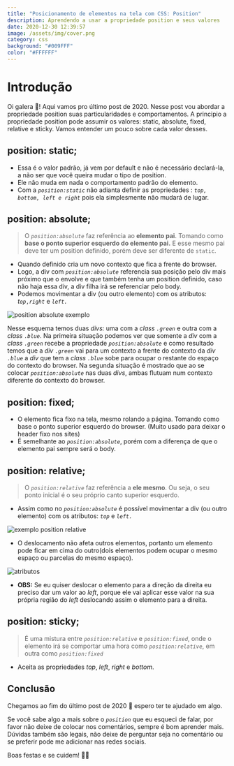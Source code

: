 ```yaml
---
title: "Posicionamento de elementos na tela com CSS: Position"
description: Aprendendo a usar a propriedade position e seus valores
date: 2020-12-30 12:39:57
image: /assets/img/cover.png
category: css
background: "#009FFF"
color: "#FFFFFF"
---
```

# Introdução

Oi galera 👋! Aqui vamos pro último post de 2020. Nesse post vou abordar a propriedade position suas particularidades e comportamentos. A principio a propriedade position pode assumir os valores: static, absolute, fixed, relative e sticky. Vamos entender um pouco sobre cada valor desses.

## position: static;

* Essa é o valor padrão, já vem por default e não é necessário declará-la, a não ser que você queira mudar o tipo de position.
* Ele não muda em nada o comportamento padrão do elemento.
* Com a *`position:static`* não adianta definir as propriedades : *`top, bottom, left e right`* pois ela simplesmente não mudará de lugar.

## position: absolute;

> O *`position:absolute`* faz referência ao **elemento pai**. Tomando como **base o ponto superior esquerdo do elemento pai.** E esse mesmo pai deve ter um position definido, porém deve ser diferente de `static`.

* Quando definido cria um novo contexto que fica a frente do browser.
* Logo, a div com *`position:absolute`* referencia sua posição pelo div mais próximo que o envolve e que também tenha um position definido, caso não haja essa div, a div filha irá se referenciar pelo body.
* Podemos movimentar a div (ou outro elemento) com os atributos: *t`op`*`,`*`right`* e *`left.`*

![position absolute exemplo](/assets/img/position-absolute-post.png "exemplo position:absolute")

Nesse esquema temos duas *divs:* uma com a *class `.green`* e outra com a *class `.blue`*. Na primeira situação podemos ver que somente a *div* com a *class `.green`* recebe a propriedade *`position:absolute`* e como resultado temos que a *div `.green`* vai para um contexto a frente do contexto da *div `.blue`* a *div* que tem a *class `.blue`* sobe para ocupar o restante do espaço do contexto do browser. Na segunda situação é mostrado que ao se colocar *`position:absolute`* nas duas *divs*, ambas flutuam num contexto diferente do contexto do browser.

## position: fixed;

* O elemento fica fixo na tela, mesmo rolando a página. Tomando como base o ponto superior esquerdo do browser. (Muito usado para deixar o header fixo nos sites)
* É semelhante ao *`position:absolute`*, porém com a diferença de que o elemento pai sempre será o body.

## position: relative;

> O *`position:relative`* faz referência a **ele mesmo**. Ou seja, o seu ponto inicial é o seu próprio canto superior esquerdo.

* Assim como no *`position:absolute`* é possível movimentar a div (ou outro elemento) com os atributos: *`top`* e *`left.`*

![exemplo position relative](/assets/img/position-relative-post.png "exemplo position relative")

* O deslocamento não afeta outros elementos, portanto um elemento pode ficar em cima do outro(dois elementos podem ocupar o mesmo espaço ou parcelas do mesmo espaço).

![atributos](/assets/img/atributos.png "atributos: top, left, right e bottom")

* **OBS:** Se eu quiser deslocar o elemento para a direção da direita eu preciso dar um valor ao *left*, porque ele vai aplicar esse valor na sua própria região do *left* deslocando assim o elemento para a direita.

## position: sticky;

> É uma mistura entre *`position:relative`* e *`position:fixed`*, onde o elemento irá se comportar uma hora como *`position:relative`*, em outra como *`position:fixed`*

* Aceita as propriedades *top*, *left*, *right* e *bottom*.





## Conclusão

Chegamos ao fim do último post de 2020 🙌 espero ter te ajudado em algo.

Se você sabe algo a mais sobre o *`position`* que eu esqueci de falar, por favor não deixe de colocar nos comentários, sempre é bom aprender mais. Dúvidas também são legais, não deixe de perguntar seja no comentário ou se preferir pode me adicionar nas redes sociais.

Boas festas e se cuidem! 🍾🍻